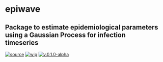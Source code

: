 # epiwave
## Package to estimate epidemiological parameters using a Gaussian Process for infection timeseries

[![source](https://img.shields.io/badge/source-GitHub-success?style=flat&labelColor=gray)](https://github.com/idem-lab/epiwave)
[![wip](https://www.repostatus.org/badges/latest/wip.svg)](https://www.repostatus.org/#wip)
[![v.0.1.0-alpha](https://zenodo.org/badge/720975798.svg)](https://zenodo.org/doi/10.5281/zenodo.10398079)
